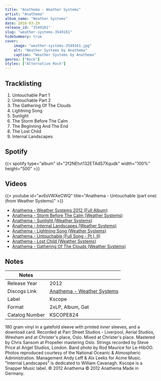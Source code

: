 ```yaml
---
title: "Anathema - Weather Systems"
artist: "Anathema"
album_name: "Weather Systems"
date: 2016-03-29
release_id: "3549161"
slug: "weather-systems-3549161"
hideSummary: true
cover:
    image: "weather-systems-3549161.jpg"
    alt: "Weather Systems by Anathema"
    caption: "Weather Systems by Anathema"
genres: ["Rock"]
styles: ["Alternative Rock"]
---
```

## Tracklisting
1. Untouchable Part 1
2. Untouchable Part 2
3. The Gathering Of The Clouds
4. Lightning Song
5. Sunlight
6. The Storm Before The Calm
7. The Beginning And The End
8. The Lost Child
9. Internal Landscapes
## Spotify
{{< spotify type="album" id="2f2NEtvt132ETAdS7Xqudk" width="100%" height="500" >}}

## Videos
{{< youtube id="av6sVWXeCWQ" title="Anathema - Untouchable (part one) (from Weather Systems)" >}}
- [Anathema - Weather Systems 2012 (Full Album)](https://www.youtube.com/watch?v=H7EZkJkZYGU)
- [Anathema - Storm Before The Calm (Weather Systems)](https://www.youtube.com/watch?v=QlXYlcf7yvY)
- [Anathema - Sunlight (Weather Systems)](https://www.youtube.com/watch?v=7ApADGQu_cw)
- [Anathema - Internal Landscapes (Weather Systems)](https://www.youtube.com/watch?v=CV-c5w_A6Iw)
- [Anathema - Lightning Song (Weather Systems)](https://www.youtube.com/watch?v=y3SQiRflhMU)
- [Anathema - Untouchable (Full Song - Pt I, II)](https://www.youtube.com/watch?v=JrgrEkhudfo)
- [Anathema - Lost Child (Weather Systems)](https://www.youtube.com/watch?v=iUKEORfqDF4)
- [Anathema - Gathering Of The Clouds (Weather Systems)](https://www.youtube.com/watch?v=SIA64DzrAdk)

## Notes
| Notes          |             |
| ---------------| ----------- |
| Release Year   | 2012 |
| Discogs Link   | [Anathema - Weather Systems](https://www.discogs.com/release/3549161-Anathema-Weather-Systems) |
| Label          | Kscope |
| Format         | 2xLP, Album, Gat |
| Catalog Number | KSCOPE824 |

180 gram vinyl in a gatefold sleeve with printed inner sleeves, and a download card.  Recorded at Parr Street Studios - Liverpool, Aerial Studios, Wrexham and at Christer's place, Oslo. Mixed at Christer's place. Mastered by Chris Sansom at Propeller mastering Oslo. Strings recorded by Steve Price at Angel Studios, London. Band photo by Rod Maurice for Le-HibOO. Photos reproduced courtesy of the National Oceanic & Atmospheric Administration. Management Andy Leff & Alx Leeks for Acme Music.  "Internal Landscapes" is dedicated to William Cavanagh.  Kscope is a Snapper Music label. ℗ 2012 Anathema © 2012 Anathema Made in Germany. 
